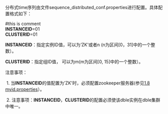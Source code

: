 分布式time序列由文件sequence_distributed_conf.properties进行配置。具体配置格式如下：

\#this is comment  
**INSTANCEID**=01  
**CLUSTERID**=01

**INSTANCEID**：指定实例ID值，可以为‘ZK’或者n (n为区间[0，31]中的一个整数）。

**CLUSTERID**：指定组ID值， 可以为m(m为区间[0, 15]中的一个整数）。

注意事项：

 1. 当**INSTANCEID**的值配置为'ZK'时，必须配置zookeeper服务器(参见[1.8 myid.properties](/confluence/display/MYC/1.8++myid.properties)）。

 2. 注意事项：**INSTANCEID**，**CLUSTERID**的配置必须使该dble实例在dble集群中唯一。